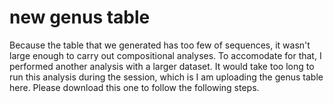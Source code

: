# new genus table

Because the table that we generated has too few of sequences, it wasn't large enough to carry out compositional analyses. To accomodate for that, I performed another analysis with a larger dataset. It would take too long to run this analysis during the session, which is I am uploading the genus table here. Please download this one to follow the following steps. 
